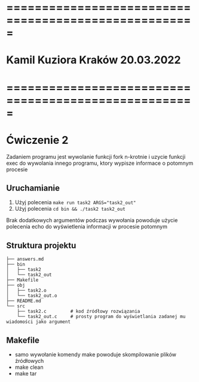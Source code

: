 # =====================================================
# Kamil Kuziora                       Kraków 20.03.2022
# =====================================================

# Ćwiczenie 2

Zadaniem programu jest wywolanie funkcji fork n-krotnie i uzycie funkcji exec do wywolania innego programu, ktory wypisze informace o potomnym procesie

## Uruchamianie
1. Użyj polecenia `make run task2 ARGS="task2_out"` 
2. Użyj polecenia `cd bin && ./task2 task2_out`

Brak dodatkowych argumentów podczas wywołania powoduje użycie polecenia echo do wyświetlenia informacji w procesie potomnym

## Struktura projektu

```
├── answers.md
├── bin
│   ├── task2
│   └── task2_out
├── Makefile
├── obj
│   ├── task2.o
│   └── task2_out.o
├── README.md
└── src
    ├── task2.c         # kod źródłowy rozwiązania
    └── task2_out.c     # prosty program do wyświetlania zadanej mu wiadomości jako argument
```

## Makefile
- samo wywołanie komendy make powoduje skompilowanie plików źródłowych 
- make clean
- make tar 
